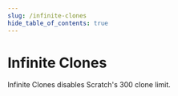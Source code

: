 ```yaml
---
slug: /infinite-clones
hide_table_of_contents: true
---
```


# Infinite Clones

Infinite Clones disables Scratch's 300 clone limit.
